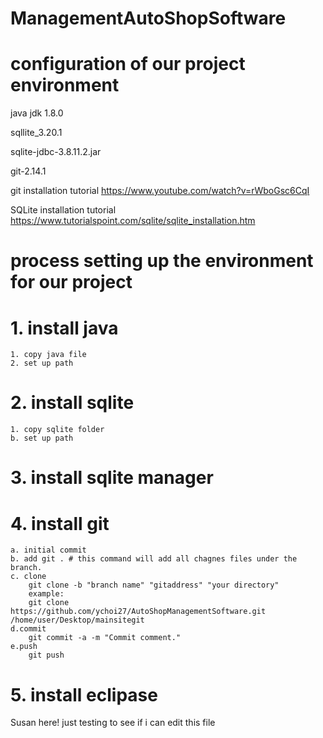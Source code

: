 # ManagementAutoShopSoftware
# configuration of our project environment

java jdk 1.8.0

sqllite_3.20.1

sqlite-jdbc-3.8.11.2.jar

git-2.14.1



git installation tutorial
https://www.youtube.com/watch?v=rWboGsc6CqI

SQLite installation tutorial
https://www.tutorialspoint.com/sqlite/sqlite_installation.htm



# process setting up the environment for our project

# 1. install java
    1. copy java file
    2. set up path
# 2. install sqlite
    1. copy sqlite folder
    b. set up path
# 3. install sqlite manager
# 4. install git
    a. initial commit
    b. add git . # this command will add all chagnes files under the branch.
    c. clone
        git clone -b "branch name" "gitaddress" "your directory"
        example:
        git clone https://github.com/ychoi27/AutoShopManagementSoftware.git /home/user/Desktop/mainsitegit
    d.commit
        git commit -a -m "Commit comment."
    e.push
        git push
# 5. install eclipase



Susan here! just testing to see if i can edit this file
  
